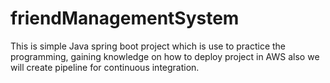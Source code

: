 # friendManagementSystem
This is simple Java spring boot project which is use to practice the programming, gaining knowledge on how to deploy project in AWS also we will create pipeline  for continuous integration.
